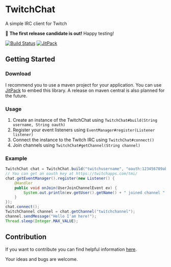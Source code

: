 # TwitchChat
A simple IRC client for Twitch

:tada: **The first release candidate is out!** Happy testing!

[![Build Status](https://travis-ci.org/LukWebsForge/TwitchChat.svg?branch=master)](https://travis-ci.org/LukWebsForge/TwitchChat)
[![JitPack](https://jitpack.io/v/LukWebsForge/TwitchChat.svg)](https://jitpack.io/#LukWebsForge/TwitchChat)


## Getting Started

### Download

I recommend you to use a maven project for your application. You can use 
[JitPack](https://jitpack.io/#LukWebsForge/TwitchChat) to embed this library. A release on maven central is also 
planned for the future. 

### Usage

1. Create an instance of the TwitchChat using `TwitchChat#build(String username, String oauth)`
2. Register your event listeners using `EventManager#register(Listener listener)`
3. Connect the instance to the Twitch IRC using `TwitchChat#connect()`
4. Join channels using `TwitchChat#getChannel(String channel)`

### Example

```java
TwitchChat chat = TwitchChat.build("twitchusername", "oauth:123456789abcdefghijklmn");
// You can get an oauth key at https://twitchapps.com/tmi/
chat.getEventManager().register(new Listener() {
    @Handler
    public void onJoin(UserJoinChannelEvent ev) {
        System.out.println(ev.getUser().getName() + " joined channel " + ev.getChannel().getName());
    }
});
chat.connect();
TwitchChannel channel = chat.getChannel("twitchchannel");
channel.sendMessage("Hello I'am here!");
Thread.sleep(Integer.MAX_VALUE);
```

## Contribution

If you want to contribute you can find helpful information 
[here](https://github.com/justintv/Twitch-API/blob/master/IRC.md).

Your ideas and bugs are welcome.
